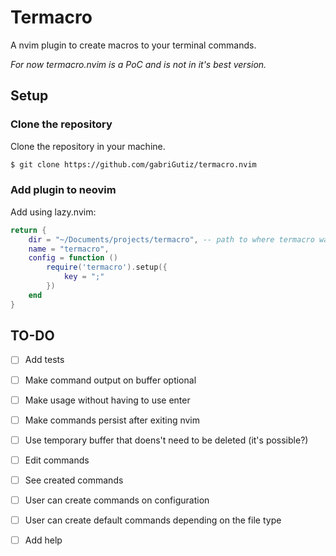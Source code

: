# Termacro
A nvim plugin to create macros to your terminal commands.

*For now termacro.nvim is a PoC and is not in it's best version.*

## Setup

### Clone the repository
Clone the repository in your machine.
```bash
$ git clone https://github.com/gabriGutiz/termacro.nvim
```

### Add plugin to neovim
Add using lazy.nvim:
```lua
return {
    dir = "~/Documents/projects/termacro", -- path to where termacro was cloned
    name = "termacro",
    config = function ()
        require('termacro').setup({
            key = ";"
        })
    end
}
```

## TO-DO
- [ ] Add tests
- [ ] Make command output on buffer optional
- [ ] Make usage without having to use enter
- [ ] Make commands persist after exiting nvim
- [ ] Use temporary buffer that doens't need to be deleted (it's possible?)
- [ ] Edit commands
- [ ] See created commands
- [ ] User can create commands on configuration
- [ ] User can create default commands depending on the file type
- [ ] Add help


